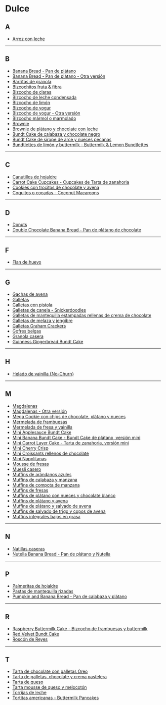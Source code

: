 # Dulce

## A

* [Arroz con leche](../recetas/dulce/arroz-con-leche.md)

- - -

## B

* [Banana Bread - Pan de plátano](../recetas/dulce/banana-bread-pan-de-platano.md)
* [Banana Bread - Pan de plátano - Otra versión](../recetas/dulce/banana-bread-pan-de-platano-otra-version.md)
* [Barritas de granola](../recetas/dulce/barritas-de-granola.md)
* [Bizcochitos fruta & fibra](../recetas/dulce/bizcochitos-fruta-y-fibra.md)
* [Bizcocho de claras](../recetas/dulce/bizcocho-de-claras.md)
* [Bizcocho de leche condensada](../recetas/dulce/bizcocho-de-leche-condensada.md)
* [Bizcocho de limón](../recetas/dulce/bizcocho-de-limon.md)
* [Bizcocho de yogur](../recetas/dulce/bizcocho-de-yogur.md)
* [Bizcocho de yogur - Otra versión](../recetas/dulce/bizcocho-de-yogur-otra-version.md)
* [Bizcocho mármol o marmolado](../recetas/dulce/bizcocho-marmol-o-marmolado.md)
* [Brownie](../recetas/dulce/brownie.md)
* [Brownie de plátano y chocolate con leche](../recetas/dulce/brownie-de-platano-y-chocolate-con-leche.md)
* [Bundt Cake de calabaza y chocolate negro](../recetas/dulce/bundt-cake-de-calabaza-y-chocolate-negro.md)
* [Bundt Cake de sirope de arce y nueces pecanas](../recetas/dulce/bundt-cake-de-sirope-de-arce-y-nueces-pecanas.md)
* [Bundtlettes de limón y buttermilk - Buttermilk & Lemon Bundtlettes](../recetas/dulce/bundtlettes-de-limon-y-buttermilk-buttermilk-and-lemon-bundtlettes.md)

- - -

## C

* [Canutillos de hojaldre](../recetas/dulce/canutillos-de-hojaldre.md)
* [Carrot Cake Cupcakes - Cupcakes de Tarta de zanahoria](../recetas/dulce/carrot-cake-cupcakes-cupcakes-de-tarta-de-zanahoria.md)
* [Cookies con trocitos de chocolate y avena](../recetas/dulce/cookies-con-trocitos-de-chocolate-y-avena.md)
* [Coquitos o cocadas - Coconut Macaroons](../recetas/dulce/coquitos-o-cocadas-coconut-macaroons.md)

- - -

## D

* [Donuts](../recetas/dulce/donuts.md)
* [Double Chocolate Banana Bread - Pan de plátano de chocolate](../recetas/dulce/double-chocolate-banana-bread-pan-de-platano-de-chocolate.md)

- - -

## F

* [Flan de huevo](../recetas/dulce/flan-de-huevo.md)

- - -

## G

* [Gachas de avena](../recetas/dulce/gachas-de-avena.md)
* [Galletas](../recetas/dulce/galletas.md)
* [Galletas con pistola](../recetas/dulce/galletas-con-pistola.md)
* [Galletas de canela - Snickerdoodles](../recetas/dulce/galletas-de-canela-snickerdoodles.md)
* [Galletas de mantequilla estampadas rellenas de crema de chocolate](../recetas/dulce/galletas-de-mantequilla-estampadas-rellenas-de-crema-de-chocolate.md)
* [Galletas de melaza y jengibre](../recetas/dulce/galletas-de-melaza-y-jengibre.md)
* [Galletas Graham Crackers](../recetas/dulce/galletas-graham-crackers.md)
* [Gofres belgas](../recetas/dulce/gofres-belgas.md)
* [Granola casera](../recetas/dulce/granola-casera.md)
* [Guinness Gingerbread Bundt Cake](../recetas/dulce/guinness-gingerbread-bundt-cake.md)

- - -

## H

* [Helado de vainilla {No-Churn}](../recetas/dulce/helado-de-vainilla-no-churn.md)

- - -

## M

* [Magdalenas](../recetas/dulce/magdalenas.md)
* [Magdalenas - Otra versión](../recetas/dulce/magdalenas-otra-version.md)
* [Mega Cookie con chips de chocolate, plátano y nueces](../recetas/dulce/mega-cookie-con-chips-de-chocolate-platano-y-nueces.md)
* [Mermelada de frambuesas](../recetas/dulce/mermelada-de-frambuesas.md)
* [Mermelada de fresa y vainilla](../recetas/dulce/mermelada-de-fresa-y-vainilla.md)
* [Mini Applesauce Bundt Cake](../recetas/dulce/mini-applesauce-bundt-cake.md)
* [Mini Banana Bundt Cake - Bundt Cake de plátano, versión mini](../recetas/dulce/mini-banana-bundt-cake-bundt-cake-de-platano-version-mini.md)
* [Mini Carrot Layer Cake - Tarta de zanahoria, versión mini](../recetas/dulce/mini-carrot-layer-cake-tarta-de-zanahoria-version-mini.md)
* [Mini Cherry Crisp](../recetas/dulce/mini-cherry-crisp.md)
* [Mini Croissants rellenos de chocolate](../recetas/dulce/mini-croissants-rellenos-de-chocolate.md)
* [Mini Napolitanas](../recetas/dulce/mini-napolitanas.md)
* [Mousse de fresas](../recetas/dulce/mousse-de-fresas.md)
* [Muesli casero](../recetas/dulce/muesli-casero.md)
* [Muffins de arándanos azules](../recetas/dulce/muffins-de-arandanos-azules.md)
* [Muffins de calabaza y manzana](../recetas/dulce/muffins-de-calabaza-y-manzana.md)
* [Muffins de compota de manzana](../recetas/dulce/muffins-de-compota-de-manzana.md)
* [Muffins de fresas](../recetas/dulce/muffins-de-fresas.md)
* [Muffins de plátano con nueces y chocolate blanco](../recetas/dulce/muffins-de-platano-con-nueces-y-chocolate-blanco.md)
* [Muffins de plátano y avena](../recetas/dulce/muffins-de-platano-y-avena.md)
* [Muffins de plátano y salvado de avena](../recetas/dulce/muffins-de-platano-y-salvado-de-avena.md)
* [Muffins de salvado de trigo y copos de avena](../recetas/dulce/muffins-de-salvado-de-trigo-y-copos-de-avena.md)
* [Muffins integrales bajos en grasa](../recetas/dulce/muffins-integrales-bajos-en-grasa.md)

- - - 

## N

* [Natillas caseras](../recetas/dulce/natillas-caseras.md)
* [Nutella Banana Bread - Pan de plátano y Nutella](../recetas/dulce/nutella-banana-bread-pan-de-platano-y-nutella.md)

- - - 

## P

* [Palmeritas de hojaldre](../recetas/dulce/palmeritas-de-hojaldre.md)
* [Pastas de mantequilla rizadas](../recetas/dulce/pastas-de-mantequilla-rizadas.md)
* [Pumpkin and Banana Bread - Pan de calabaza y plátano](../recetas/dulce/pumpkin-and-banana-bread-pan-de-calabaza-y-platano.md)

- - -

## R

* [Raspberry Buttermilk Cake - Bizcocho de frambuesas y buttermilk](../recetas/dulce/raspberry-buttermilk-cake.md)
* [Red Velvet Bundt Cake](../recetas/dulce/red-velvet-bundt-cake.md)
* [Roscón de Reyes](../recetas/dulce/roscon-de-reyes.md)

- - -

## T

* [Tarta de chocolate con galletas Oreo](../recetas/dulce/tarta-de-chocolate-con-galletas-oreo.md)
* [Tarta de galletas, chocolate y crema pastelera](../recetas/dulce/tarta-de-galletas-chocolate-y-crema-pastelera.md)
* [Tarta de queso](../recetas/dulce/tarta-de-queso.md)
* [Tarta mousse de queso y melocotón](../recetas/dulce/tarta-mousse-de-queso-y-melocoton.md)
* [Torrijas de leche](../recetas/dulce/torrijas-de-leche.md)
* [Tortitas americanas - Buttermilk Pancakes](../recetas/dulce/tortitas-americanas-buttermilk-pancakes.md)
